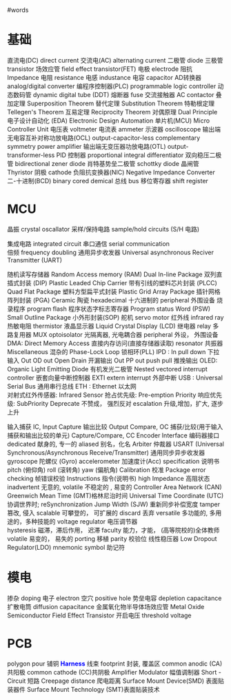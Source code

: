 #words 
# 基础
直流电(DC) direct current 交流电(AC) alternating current 
二极管 diode    三极管 transistor  场效应管 field effect transistor(FET) 
电极 electrode  阻抗 Impedance 
电阻 resistance 电感 industance 电容 capacitor 
AD转换器 analog/digital converter 
编程序控制器(PLC) programmable logic controller 
动态数码管 dynamic digital tube (DDT)
熔断器 fuse 
交流接触器 AC contactor 
叠加定理 Superposition Theorem 
替代定理 Substitution Theorem 
特勒根定理 Tellegen's Theorem 
互易定理 Reciprocity Theorem 
对偶原理 Dual Principle 
电子设计自动化 (EDA) Electronic Design Automation 
单片机(MCU) Micro Controller Unit 
电压表 voltmeter 
电流表 ammeter 
示波器 oscilloscope 
输出端无电容互补对称功放电路(OCL) output-capacitor-less complementary symmetry power amplifier
输出端无变压器功放电路(OTL) output-transformer-less 
PID 控制器 proportional integral differentiator 
双向稳压二极管 bidirectional zener diode 
肖特基势垒二极管 schottky diode 
晶闸管 Thyristor 
阴极 cathode
负阻抗变换器(NIC) Negative Impedance Converter 
二-十进制(BCD) binary cored demical 
总线 bus 
移位寄存器 shift register 

# MCU
晶振 crystal oscallator 
采样/保持电路 sample/hold circuits (S/H 电路)

集成电路 integrated circuit 
串口通信 serial communication  
倍频 frequency doubling 
通用异步收发器 Universal asynchronous  Reciver Transmitter (UART) 

随机读写存储器 Random Access memory (RAM)
Dual In-line Package 双列直插式封装 (DIP)
Plastic Leaded Chip Carrier 带有引线的塑料芯片封装 (PLCC) 
Quad Flat Package 塑料方型扁平式封装 
Plastic Grid Array Package 插针网格阵列封装 (PGA) 
Ceramic 陶瓷
hexadecimal 十六进制的 
peripheral 外围设备 
烧录程序 program flash 
程序状态字标志寄存器 Program status Word (PSW) 
Small Outline Package 小外形封装(SOP) 
舵机 servo motor 
红外线 infrared ray
热敏电阻 thermistor 
液晶显示器 Liquid Crystal Display (LCD) 
继电器 relay 
多路复用器 MUX 
optoisolator 光隔离器, 光电耦合器 
peripheral 外设， 外围设备 
DMA: Direct Memory Access 直接内存访问(直接存储器读取) 
resonator 共振器 
Miscellaneous 混杂的 
Phase-Lock Loop 锁相环(PLL)
IPD : In pull down 下拉输入
Out OD out Open Drain 开漏输出 
Out PP out push pull 推挽输出
OLED: Organic Light Emitting Diode 有机发光二极管
Nested vectored interrupt controller 嵌套向量中断控制器 
EXTI extern interrupt 外部中断
USB : Universal Serial Bus 通用串行总线 
ETH : Ethernet 以太网  
对射式红外传感器: Infrared Sensor 
抢占优先级:  Pre-emption Priority 
响应优先级:  SubPriority 
Deprecate 不赞成， 强烈反对
escalation  升级,增加，扩大, 逐步上升


输入捕获 IC, Input Capture 
输出比较 Output Compare, OC 
捕获/比较(用于输入捕获和输出比较的单元) Capture/Compare, CC 
Encoder Interface 编码器接口 
dedicated 献身的, 专一的
aliased 别名，化名
Arbiter 仲裁器
USART (Universal Synchronous/Asynchronous Receive/Transmitter) 通用同步异步收发器
gyroscope 陀螺仪 (Gyro)
accelerometer 加速度计(Acc)
specification 说明书
pitch (俯仰角) roll (滚转角) yaw (偏航角)
Calibration 校准
Package error checking 帧错误校验
Instructions 指令(说明书)
high Impedance 高阻状态
inadvertent 无意的, 
volatile 不稳定的 , 易变的
Controller Area Network (CAN) 
Greenwich Mean Time (GMT)格林尼治时间
Universal Time Coordinate (UTC) 协调世界时;
reSynchronization Jump Width (SJW) 重新同步补偿宽度
tamper 篡改, 侵入
scalable 可攀登的， 可扩展的
discard 丢弃
versatile 多功能的, 多用途的，多种技能的
voltage regulator 电压调节器  
hysteresis 磁滞，滞后作用， 迟滞
faculty 能力，才能， (高等院校的)全体教师
volatile 易变的， 易失的
porting 移植
parity 校验位
线性稳压器     Low Dropout Regulator(LDO)
mnemonic symbol 助记符


# 模电
掺杂 doping
电子 electron 
空穴 positive hole 
势垒电容 depletion capacitance 
扩散电筒 diffusion capacitance 
金属氧化物半导体场效应管 Metal Oxide Semiconductor Field Effect Transistor
开启电压 threshold voltage
# PCB 
polygon pour 铺铜
<b><mark style="background: transparent; color: blue">Harness</mark></b> 线束
footprint 封装, 覆盖区 
common anodic (CA)共阳极 
common cathode (CC)共阴极 
Amplifier Modulator 幅值调制器
Short - Circuit 短路
Creepage distance 爬电距离
Surface Mount Device(SMD) 表面贴装器件
Surface Mount Technology (SMT)表面贴装技术
